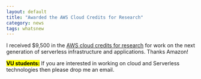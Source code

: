 ```yaml
---
layout: default
title: "Awarded the AWS Cloud Credits for Research"
category: news
tags: whatsnew
---
```

I received $9,500 in the [AWS cloud credits for research](https://aws.amazon.com/grants/) for work on the next generation of serverless infrastructure and applications. Thanks Amazon! 

<mark><b>VU students:</b></mark> If you are interested in working on cloud and Serverless technologies then please drop me an email. 
